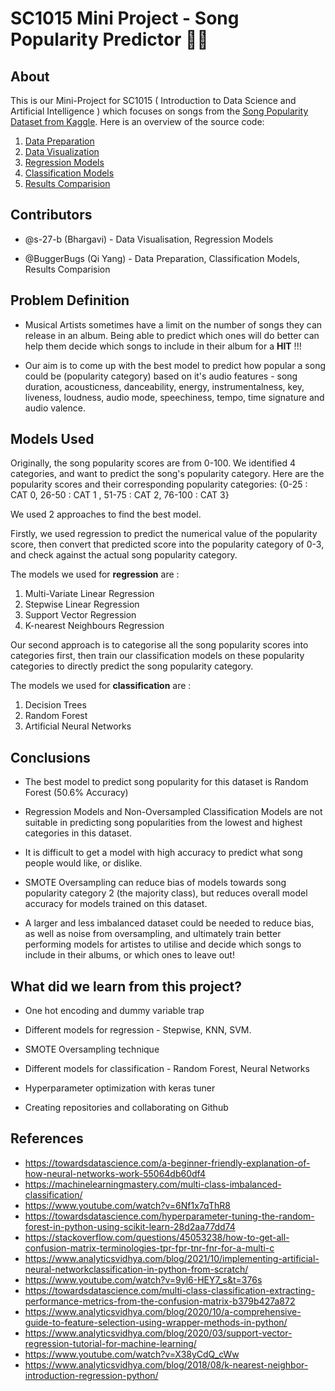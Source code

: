 # SC1015 Mini Project - Song Popularity Predictor :musical_score::musical_score:
## About
This is our Mini-Project for SC1015 ( Introduction to Data Science and Artificial Intelligence ) which focuses on songs from the [Song Popularity Dataset from Kaggle](https://www.kaggle.com/datasets/yasserh/song-popularity-dataset).
Here is an overview of the source code: 
1. [Data Preparation](https://github.com/BuggerBugs/SC1015-Mini-Project/blob/main/SC1015%20Mini-Project%20Files/1.%20Data_Preparation.ipynb)
2. [Data Visualization](https://github.com/BuggerBugs/SC1015-Mini-Project/blob/main/SC1015%20Mini-Project%20Files/2.%20Exploratory%20Analysis.ipynb)
3. [Regression Models](https://github.com/BuggerBugs/SC1015-Mini-Project/blob/main/SC1015%20Mini-Project%20Files/3.%20Numeric_Prediction.ipynb)
4. [Classification Models](https://github.com/BuggerBugs/SC1015-Mini-Project/blob/main/SC1015%20Mini-Project%20Files/4.%20Categorical_Prediction.ipynb)
5. [Results Comparision](https://github.com/BuggerBugs/SC1015-Mini-Project/blob/main/SC1015%20Mini-Project%20Files/5.%20Results_Comparison.ipynb)

## Contributors 
- @s-27-b (Bhargavi) - Data Visualisation, Regression Models
* @BuggerBugs (Qi Yang) - Data Preparation, Classification Models, Results Comparision

## Problem Definition 
- Musical Artists sometimes have a limit on the number of songs they can release in an album. Being able to predict which ones will do better can help them decide which songs to include in their album for a **HIT** !!!
* Our aim is to come up with the best model to predict how popular a song could be (popularity category) based on it's audio features - song duration, acousticness, danceability, energy, instrumentalness, key, liveness, loudness, audio mode, speechiness, tempo, time signature and audio valence.

## Models Used 
Originally, the song popularity scores are from 0-100. We identified 4 categories, and want to predict the song's popularity category. Here are the popularity scores and their corresponding popularity categories: {0-25 : CAT 0, 26-50 : CAT 1 , 51-75 : CAT 2, 76-100 : CAT 3}

We used 2 approaches to find the best model. 

Firstly, we used regression to predict the numerical value of the popularity score, then convert that predicted score into the popularity category of 0-3, and check against the actual song popularity category.

The models we used for **regression** are :
1. Multi-Variate Linear Regression 
2. Stepwise Linear Regression 
3. Support Vector Regression 
4. K-nearest Neighbours Regression 

Our second approach is to categorise all the song popularity scores into categories first, then train our classification models on these popularity categories to directly predict the song popularity category.

The models we used for **classification** are :
1. Decision Trees 
2. Random Forest 
3. Artificial Neural Networks

## Conclusions 
* The best model to predict song popularity for this dataset is Random Forest (50.6% Accuracy)
- Regression Models and Non-Oversampled Classification Models are not suitable in predicting song popularities from the lowest and highest categories in this dataset.
* It is difficult to get a model with high accuracy to predict what song people would like, or dislike.
* SMOTE Oversampling can reduce bias of models towards song popularity category 2 (the majority class), but reduces overall model accuracy for models trained on this dataset.
 
* A larger and less imbalanced dataset could be needed to reduce bias, as well as noise from oversampling, and ultimately train better performing models for artistes to utilise and decide which songs to include in their albums, or which ones to leave out!

## What did we learn from this project?
* One hot encoding and dummy variable trap
- Different models for regression - Stepwise, KNN, SVM.
* SMOTE Oversampling technique
- Different models for classification - Random Forest, Neural Networks
* Hyperparameter optimization with keras tuner
- Creating repositories and collaborating on Github

## References
* https://towardsdatascience.com/a-beginner-friendly-explanation-of-how-neural-networks-work-55064db60df4
* https://machinelearningmastery.com/multi-class-imbalanced-classification/
* https://www.youtube.com/watch?v=6Nf1x7qThR8
* https://towardsdatascience.com/hyperparameter-tuning-the-random-forest-in-python-using-scikit-learn-28d2aa77dd74
* https://stackoverflow.com/questions/45053238/how-to-get-all-confusion-matrix-terminologies-tpr-fpr-tnr-fnr-for-a-multi-c
* https://www.analyticsvidhya.com/blog/2021/10/implementing-artificial-neural-networkclassification-in-python-from-scratch/
* https://www.youtube.com/watch?v=9yl6-HEY7_s&t=376s
* https://towardsdatascience.com/multi-class-classification-extracting-performance-metrics-from-the-confusion-matrix-b379b427a872
* https://www.analyticsvidhya.com/blog/2020/10/a-comprehensive-guide-to-feature-selection-using-wrapper-methods-in-python/
* https://www.analyticsvidhya.com/blog/2020/03/support-vector-regression-tutorial-for-machine-learning/
* https://www.youtube.com/watch?v=X38yCdQ_cWw
* https://www.analyticsvidhya.com/blog/2018/08/k-nearest-neighbor-introduction-regression-python/

